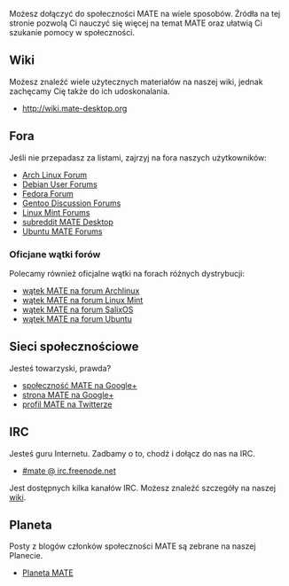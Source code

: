 <!--
.. link:
.. description:
.. tags: Forums,Wiki,IRC,Planet
.. date: 2011-12-05 07:14:07
.. title: Społeczność
.. slug: społeczność
-->

Możesz dołączyć do społeczności MATE na wiele sposobów. Źródła na tej stronie 
pozwolą Ci nauczyć się więcej na temat MATE oraz ułatwią Ci szukanie pomocy 
w społeczności.

## Wiki

Możesz znaleźć wiele użytecznych materiałów na naszej wiki, jednak zachęcamy 
Cię także do ich udoskonalania.

* <http://wiki.mate-desktop.org>

## Fora

Jeśli nie przepadasz za listami, zajrzyj na fora naszych użytkowników:

* [Arch Linux Forum](https://bbs.archlinux.org/)
* [Debian User Forums](http://forums.debian.net/)
* [Fedora Forum](http://fedoraforum.org/)
* [Gentoo Discussion Forums](https://forums.gentoo.org/)
* [Linux Mint Forums](https://forums.linuxmint.com/)
* [subreddit MATE Desktop](https://www.reddit.com/r/MATEDesktop)
* [Ubuntu MATE Forums](https://ubuntu-mate.community)

### Oficjane wątki forów

Polecamy również oficjalne wątki na forach różnych dystrybucji:

* [wątek MATE na forum Archlinux](https://bbs.archlinux.org/viewtopic.php?id=121162&p=1)
* [wątek MATE na forum Linux Mint](https://forums.linuxmint.com/viewtopic.php?t=86481)
* [wątek MATE na forum SalixOS](http://www.salixos.org/forum/viewtopic.php?f=17&t=3371)
* [wątek MATE na forum Ubuntu](http://ubuntuforums.org/showthread.php?p=11333073)

## Sieci społecznościowe

Jesteś towarzyski, prawda?

* [społeczność MATE na Google+](https://plus.google.com/communities/103904770310171205536)
* [strona MATE na Google+](https://plus.google.com/105251070079435964338/)
* [profil MATE na Twitterze](https://twitter.com/mate_desktop)

## IRC

Jesteś guru Internetu. Zadbamy o to, chodź i dołącz do nas na IRC.

* [#mate @ irc.freenode.net](https://webchat.freenode.net/?channels=#mate)

Jest dostępnych kilka kanałów IRC. Możesz znaleźć szczegóły na naszej [wiki](http://wiki.mate-desktop.org/irc).

## Planeta

Posty z blogów członków społeczności MATE są zebrane na naszej Planecie.

* [Planeta MATE](http://planet.mate-desktop.org)
